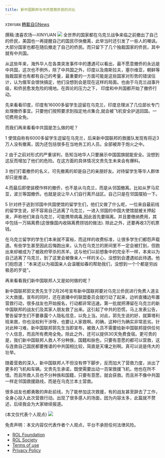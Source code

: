 ```yaml
---
title: 新中国联邦与中共营救侨民的对比
---
```

`XINYUAN` [轉載自GNews](https://gnews.org/zh-hans/2122780/)

撰稿:澳喜农场—XINYUAN
![](https://assets.gnews.org/wp-content/uploads/2022/03/IMG_2188.jpg)
全世界的国家都在乌克兰战争来临之前撤出了自己的侨民，美国也一再提醒自己的国民尽快撤离，此举当时还引发了一些人的嘲讽。大部分国家也都在随后撤走了自己的侨民。而只留下了几个独裁国家的侨民，其中就有中共国。

从这些年来，海外华人在各类突发事件中的遭遇可以看出，最不愿意撤侨的永远是中共国，这次也不例外，除了中共国之外，印度以及南斯拉夫，塞尔维亚，朝鲜等独裁国家也有都有自己的考量，最重要的一方面可能是这些国家对形势的错误估计，认为俄军会很快搞定，他们没想到会是现在这样的局面。也由于乌克兰战事升级，和侨民愈发危险的境地。在舆论的压力之下， 印度和中共国都开始了撤侨行动。

先来看看印度，印度有16000多留学生逗留在乌克兰，印度总理派了几位部长专门处理撤侨事宜。只要他们按照要求到指定地点集合,就会被飞机安全护送回国。一切费用全免。

而我们再来看看中共国是怎么做的呢？

1 使馆自称有6000多留学生逗留在乌克兰，后来新中国联邦的救援队发现有将近3万人没有撤离，因为还包括很多在当地务工的人员。全部被弃于炮火之中。

2 由于之前对形式的严重误判，告知当地华人只要展示中国国旗就能安全。没想到这反而增加了他们的危险。在这方面的具体情况文贵先生未来会有爆料。

3 他们打着撤侨的名义，可先撤离的却是自己的亲朋好友。对待留学生等华人群体却只是推诿。

4.而最后即使装模作样的撤侨，也不是从乌克兰，而是从邻国撤离。比如从罗马尼亚，波兰等国撤侨。也就是说让华人们自行离开战区。自己只是在邻国摆拍一下。

5 针对终于逃到邻国中共国使馆的留学生们，他们又做了什么呢，一位来自最前线的留学生说，好不容易自己逃离了乌克兰，一进入邻国的中国大使馆就被关押起来，声称他们来自乌克兰，可能携带病毒,因此首先要隔离。并且要缴纳费用，其中包括一万隔离费(这很像国内收隔离费捞钱的做法). 除此之外，还要再收3万机票钱。

在乌克兰留学的学生们本来就不富裕，而这样的收费标准，让很多学生们都怨声载道。有些学生甚至因此后悔跑出来，认为在乌克兰的房间里不一定会被打到，但跑出来却被成为了被政府宰杀的羔羊。这与他们以前想象中的完全不一样，本来以为自己逃离了乌克兰，到了这里会被像亲人一样的关心，没想到会遭遇如此待遇。他们抱怨道：“本来还以为祖国亲人会温暖如春的帮助我们，没想到一个个都是穷凶极恶的歹徒”。

再来看看我们新中国联邦人又是如何做的呢？

新中国联邦郭文贵先生于2月26号宣布新中国联邦要对乌克兰侨民进行免费人道主义大救援。宣布的同时，还在直播中的联盟委员会就行动了起来，边听直播边布置营救行动，很多战友也开始报名，行动都非常迅速。第一批就把滞留在乌克兰的新中国联邦的战友们及其家人朋友救了出来。这引起了中共的恐慌，马上发表公告，警告留学生们不要暴露个人隐私信息，以免上当。对此，郭先生说的好，就算塔利班来救，你也没权利干涉呀，也要让人家救啊。的确，这种行为确实非常恶劣。针对此种刁难，新中国联邦郭先生当即宣布，被救人员不需要给新中国联邦提供任何个人信息，而且所有费用全免。除此之外，还可以提供30天免费食宿。更可贵的是，我们新中国联邦人救人不分种族，国籍和肤色，只要有意愿的都可以营救，这与连救自己国民都要推诿的中共国相比较，简直是天壤之别啊。真可以说是伟大的壮举。

随着营救的深入，新中国联邦人不但没有停下脚步，反而加大了营救力度，派出了更多的飞机和车辆。文贵先生承诺，既使需要出动一百架救援飞机，他也在所不惜。而且所救人员也不分种族和国籍，只要有意愿，就会获救。而且并不像中共国一样走邻国救援路线，而是在乌克兰本土营救。

很多战友也都勇敢的奔赴前线，为了能参加这次救援，有的战友甚至辞去了工作，全身心投入此次营救行动。出现了很多感人的场面，因为内容太多，此篇就不赘述，后续我会为大家继续报道。

(本文仅代表个人观点)
![](https://assets.gnews.org/wp-content/uploads/2022/03/logo正版澳喜2-1.jpeg)
 

免责声明：本文内容仅代表作者个人观点，平台不承担任何法律风险。

- [ROL Foundation](https://rolfoundation.org/)
- [ROL Society](https://rolsociety.org/)
- [Terms of use](https://gnews.org/terms-of-use-3/)
- [Privacy Policy](https://gnews.org/privacy-policy/)
